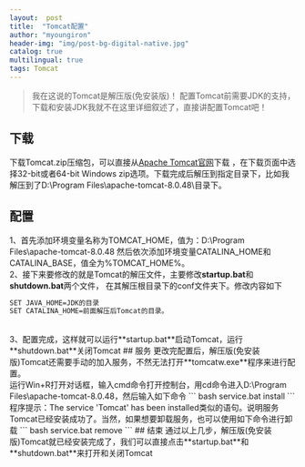 ```yaml
---
layout:  post 
title:  "Tomcat配置" 
author: "myoungiron"
header-img: "img/post-bg-digital-native.jpg"
catalog: true
multilingual: true
tags: Tomcat
---
```

>我在这说的Tomcat是解压版(免安装版)！
>配置Tomcat前需要JDK的支持，下载和安装JDK我就不在这里详细叙述了，直接讲配置Tomcat吧！


## 下载

下载Tomcat.zip压缩包，可以直接从[Apache   Tomcat官网](http://tomcat.apache.org/)下载
，在下载页面中选择32-bit或者64-bit Windows zip选项。下载完成后解压到指定目录下，比如我解压到了D:\Program Files\apache-tomcat-8.0.48\目录下。
## 配置
1、首先添加环境变量名称为TOMCAT_HOME，值为：D:\Program Files\apache-tomcat-8.0.48
然后依次添加环境变量CATALINA_HOME和CATALINA_BASE，值全为%TOMCAT_HOME%。
<br>
2、接下来要修改的就是Tomcat的解压文件，主要修改**startup.bat**和**shutdown.bat**两个文件，
在其解压根目录下的conf文件夹下。修改内容如下
``` bash
SET JAVA_HOME=JDK的目录
SET CATALINA_HOME=前面解压后Tomcat的目录。
```
<br>
3、配置完成，这样就可以运行**startup.bat**启动Tomcat，运行**shutdown.bat**关闭Tomcat
## 服务
更改完配置后，解压版(免安装版)Tomcat还需要手动的加入服务，不然无法打开**tomcatw.exe**程序来进行配置。
<br>
运行Win+R打开对话框，输入cmd命令打开控制台，用cd命令进入D:\Program Files\apache-tomcat-8.0.48，然后输入如下命令
``` bash
service.bat install
```
程序提示：The service 'Tomcat' has been installed类似的语句。说明服务Tomcat已经安装成功了。当然，如果想要卸载服务，也可以使用如下命令进行卸载
``` bash
service.bat remove
```
## 结束
通过以上几步，解压版(免安装版)Tomcat就已经安装完成了，我们可以直接点击**startup.bat**和**shutdown.bat**来打开和关闭Tomcat